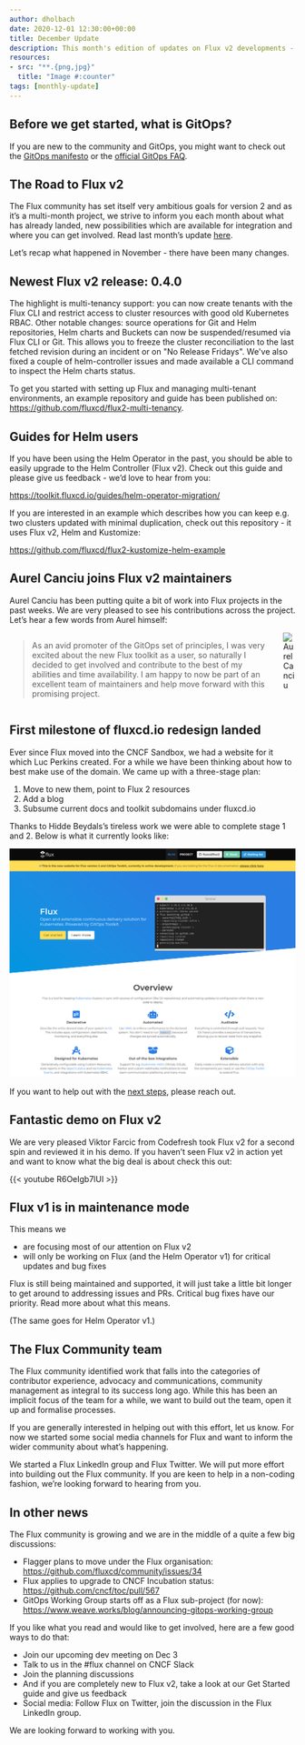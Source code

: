 ```yaml
---
author: dholbach
date: 2020-12-01 12:30:00+00:00
title: December Update
description: This month's edition of updates on Flux v2 developments - 0.4.0 release, new website, new maintainer, new guides and more.
resources:
- src: "**.{png,jpg}"
  title: "Image #:counter"
tags: [monthly-update]
---
```


## Before we get started, what is GitOps?

If you are new to the community and GitOps, you might want to check out the [GitOps manifesto](https://www.weave.works/blog/what-is-gitops-really) or the [official GitOps FAQ](https://www.weave.works/blog/the-official-gitops-faq).

## The Road to Flux v2

The Flux community has set itself very ambitious goals for version 2 and as it’s a multi-month project, we strive to inform you each month about what has already landed, new possibilities which are available for integration and where you can get involved. Read last month’s update [here](https://www.weave.works/blog/the-road-to-flux-v2-november-update).

Let’s recap what happened in November - there have been many changes.

## Newest Flux v2 release: 0.4.0

The highlight is multi-tenancy support: you can now create tenants with the Flux CLI and restrict access to cluster resources with good old Kubernetes RBAC. Other notable changes: source operations for Git and Helm repositories, Helm charts and Buckets can now be suspended/resumed via Flux CLI or Git. This allows you to freeze the cluster reconciliation to the last fetched revision during an incident or on "No Release Fridays". We've also fixed a couple of helm-controller issues and made available a CLI command to inspect the Helm charts status.

To get you started with setting up Flux and managing multi-tenant environments, an example repository and guide has been published on: <https://github.com/fluxcd/flux2-multi-tenancy>.

## Guides for Helm users

If you have been using the Helm Operator in the past, you should be able to easily upgrade to the Helm Controller (Flux v2). Check out this guide and please give us feedback - we’d love to hear from you:

<https://toolkit.fluxcd.io/guides/helm-operator-migration/>

If you are interested in an example which describes how you can keep e.g. two clusters updated with minimal duplication, check out this repository - it uses Flux v2, Helm and Kustomize:

<https://github.com/fluxcd/flux2-kustomize-helm-example>

## Aurel Canciu joins Flux v2 maintainers

Aurel Canciu has been putting quite a bit of work into Flux projects in the past weeks. We are very pleased to see his contributions across the project. Let’s hear a few words from Aurel himself:

<div class="columns is-mobile">
    <div class="column">
        <blockquote>
            <p>As an avid promoter of the GitOps set of principles, I was very excited about the new Flux toolkit as a user, so naturally I decided to get involved and contribute to the best of my abilities and time availability. I am happy to now be part of an excellent team of maintainers and help move forward with this promising project.</p>
        </blockquote>
    </div>
    <div class="column is-one-fifth">
        <img src="https://avatars0.githubusercontent.com/u/681456?s=400&amp;v=4" alt="Aurel Canciu">
    </div>
</div>

## First milestone of fluxcd.io redesign landed

Ever since Flux moved into the CNCF Sandbox, we had a website for it which Luc Perkins created. For a while we have been thinking about how to best make use of the domain. We came up with a three-stage plan:

1. Move to new them, point to Flux 2 resources
1. Add a blog
1. Subsume current docs and toolkit subdomains under fluxcd.io

Thanks to Hidde Beydals’s tireless work we were able to complete stage 1 and 2. Below is what it currently looks like:

![New fluxcd.io homepage](featured-image.png)

If you want to help out with the [next steps](https://github.com/fluxcd/website), please reach out.

## Fantastic demo on Flux v2

We are very pleased Viktor Farcic from Codefresh took Flux v2 for a second spin and reviewed it in his demo. If you haven’t seen Flux v2 in action yet and want to know what the big deal is about check this out:

{{< youtube R6OeIgb7lUI >}}

## Flux v1 is in maintenance mode

This means we

* are focusing most of our attention on Flux v2
* will only be working on Flux (and the Helm Operator v1) for critical updates and bug fixes

Flux is still being maintained and supported, it will just take a little bit longer to get around to addressing issues and PRs. Critical bug fixes have our priority. Read more about what this means.

(The same goes for Helm Operator v1.)

## The Flux Community team

The Flux community identified work that falls into the categories of contributor experience, advocacy and communications, community management as integral to its success long ago. While this has been an implicit focus of the team for a while, we want to build out the team, open it up and formalise processes.

If you are generally interested in helping out with this effort, let us know. For now we started some social media channels for Flux and want to inform the wider community about what’s happening.

We started a Flux LinkedIn group and Flux Twitter. We will put more effort into building out the Flux community. If you are keen to help in a non-coding fashion, we’re looking forward to hearing from you.

## In other news

The Flux community is growing and we are in the middle of a quite a few big discussions:

* Flagger plans to move under the Flux organisation: https://github.com/fluxcd/community/issues/34
* Flux applies to upgrade to CNCF Incubation status: https://github.com/cncf/toc/pull/567
* GitOps Working Group starts off as a Flux sub-project (for now): https://www.weave.works/blog/announcing-gitops-working-group

If you like what you read and would like to get involved, here are a few good ways to do that:

* Join our upcoming dev meeting on Dec 3
* Talk to us in the #flux channel on CNCF Slack
* Join the planning discussions
* And if you are completely new to Flux v2, take a look at our Get Started guide and give us feedback
* Social media: Follow Flux on Twitter, join the discussion in the Flux LinkedIn group.

We are looking forward to working with you.
